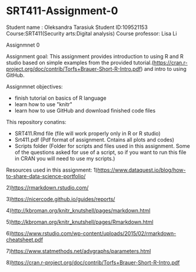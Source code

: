 # SRT411-Assignment-0
Student name : Oleksandra Tarasiuk
Student ID:109521153
Course:SRT411(Security arts:Digital analysis)
Course professor: Lisa Li

Assignmnet 0

Assignment goal:
This assignment provides introduction to using R and R studio based on simple examples from the provided tutorial.(https://cran.r-project.org/doc/contrib/Torfs+Brauer-Short-R-Intro.pdf) and intro to using GitHub.

Assignmnet objectives:
- finish tutorial on basics of R language
- learn how to use "knitr"
- learn how to use GitHub and download finished code files 

This repository conatins:
- SRT411.Rmd file (file will work properly only in R or R studio)
- Srt411.pdf (Pdf format of assignment. Cntains all plots and codes)
- Scripts folder (Folder for scripts and files used in this assignment. Some of the questions asked for use of a script, so if you want to run this file in CRAN you will need to use my scripts.)

Resources used in this assignment:
1)https://www.dataquest.io/blog/how-to-share-data-science-portfolio/

2)https://rmarkdown.rstudio.com/

3)https://nicercode.github.io/guides/reports/

4)http://kbroman.org/knitr_knutshell/pages/markdown.html

5)http://kbroman.org/knitr_knutshell/pages/Rmarkdown.html

6)https://www.rstudio.com/wp-content/uploads/2015/02/rmarkdown-cheatsheet.pdf

7)https://www.statmethods.net/advgraphs/parameters.html

8)https://cran.r-project.org/doc/contrib/Torfs+Brauer-Short-R-Intro.pdf

